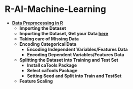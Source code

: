 # R-AI-Machine-Learning
- **[Data Preprocessing in R](https://github.com/pritish-tripathy-aiml/R-AI-Machine-Learning/blob/main/data_preprocessing_file.R)**
  - **Importing the Dataset**
  - **Importing the Dataset, Get your Data [here](https://github.com/pritish-tripathy-aiml/AI-ML-Repository/blob/main/Part%201%20-%20Data%20Preprocessing/Section%202%20--------------------%20Part%201%20-%20Data%20Preprocessing%20--------------------/Python/Data.csv)**
  - **Taking care of Missing Data**
  - **Encoding Categorical Data**
    - **Encoding Independent Variables/Features Data**
    - **Encoding Dependent Variables/Features Data**
  - **Splitting the Dataset into Training and Test Set**
    - **Install caTools Package**
    - **Select caTools Package**
    - **Setting Seed and Split into Train and TestSet**
  - **Feature Scaling**
